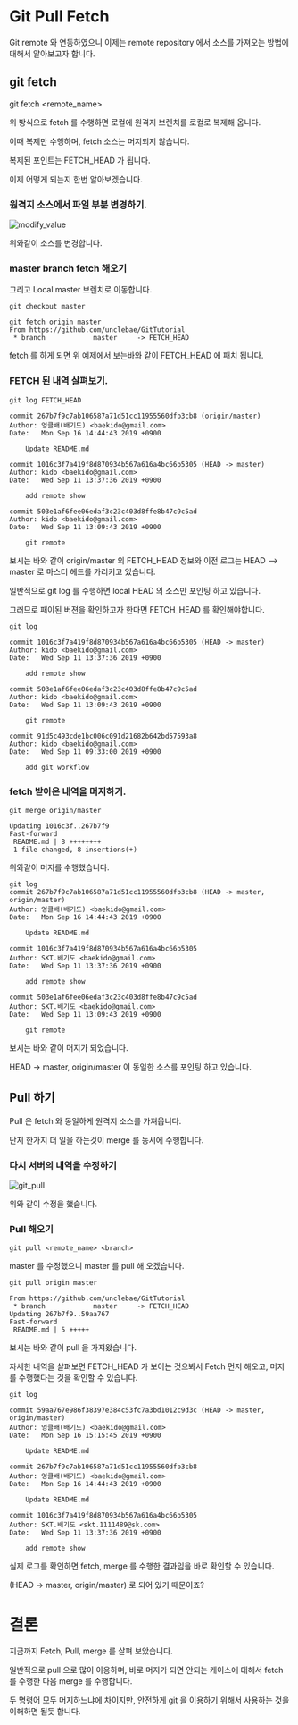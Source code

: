 # Git Pull Fetch

Git remote 와 연동하였으니 이제는 remote repository 에서 소스를 가져오는 방법에 대해서 알아보고자 합니다.

## git fetch

git fetch <remote_name> <branch>

위 방식으로 fetch 를 수행하면 로컬에 원격지 브렌치를 로컬로 복제해 옵니다.

이때 복제만 수행하며, fetch 소스는 머지되지 않습니다.

복제된 포인트는 FETCH_HEAD 가 됩니다.

이제 어떻게 되는지 한번 알아보겠습니다.

### 원격지 소스에서 파일 부분 변경하기.

![modify_value](./imgs/git_fetch.png "modify file")

위와같이 소스를 변경합니다.

### master branch fetch 해오기

그리고 Local master 브렌치로 이동합니다.

```
git checkout master

git fetch origin master
From https://github.com/unclebae/GitTutorial
 * branch            master     -> FETCH_HEAD
```

fetch 를 하게 되면 위 예제에서 보는바와 같이 FETCH_HEAD 에 패치 됩니다.

### FETCH 된 내역 살펴보기.

```
git log FETCH_HEAD

commit 267b7f9c7ab106587a71d51cc11955560dfb3cb8 (origin/master)
Author: 엉클배(배기도) <baekido@gmail.com>
Date:   Mon Sep 16 14:44:43 2019 +0900

    Update README.md

commit 1016c3f7a419f8d870934b567a616a4bc66b5305 (HEAD -> master)
Author: kido <baekido@gmail.com>
Date:   Wed Sep 11 13:37:36 2019 +0900

    add remote show

commit 503e1af6fee06edaf3c23c403d8ffe8b47c9c5ad
Author: kido <baekido@gmail.com>
Date:   Wed Sep 11 13:09:43 2019 +0900

    git remote

```

보시는 바와 같이 origin/master 의 FETCH_HEAD 정보와 이전 로그는 HEAD --> master 로 마스터 헤드를 가리키고 있습니다.

일반적으로 git log 를 수행하면 local HEAD 의 소스만 포인팅 하고 있습니다.

그러므로 패이된 버젼을 확인하고자 한다면 FETCH_HEAD 를 확인해야합니다.

```
git log

commit 1016c3f7a419f8d870934b567a616a4bc66b5305 (HEAD -> master)
Author: kido <baekido@gmail.com>
Date:   Wed Sep 11 13:37:36 2019 +0900

    add remote show

commit 503e1af6fee06edaf3c23c403d8ffe8b47c9c5ad
Author: kido <baekido@gmail.com>
Date:   Wed Sep 11 13:09:43 2019 +0900

    git remote

commit 91d5c493cde1bc006c091d21682b642bd57593a8
Author: kido <baekido@gmail.com>
Date:   Wed Sep 11 09:33:00 2019 +0900

    add git workflow
```

### fetch 받아온 내역을 머지하기.

```
git merge origin/master

Updating 1016c3f..267b7f9
Fast-forward
 README.md | 8 ++++++++
 1 file changed, 8 insertions(+)
```

위와같이 머지를 수행했습니다.

```
git log
commit 267b7f9c7ab106587a71d51cc11955560dfb3cb8 (HEAD -> master, origin/master)
Author: 엉클배(배기도) <baekido@gmail.com>
Date:   Mon Sep 16 14:44:43 2019 +0900

    Update README.md

commit 1016c3f7a419f8d870934b567a616a4bc66b5305
Author: SKT.배기도 <baekido@gmail.com>
Date:   Wed Sep 11 13:37:36 2019 +0900

    add remote show

commit 503e1af6fee06edaf3c23c403d8ffe8b47c9c5ad
Author: SKT.배기도 <baekido@gmail.com>
Date:   Wed Sep 11 13:09:43 2019 +0900

    git remote

```

보시는 바와 같이 머지가 되었습니다.

HEAD -> master, origin/master 이 동일한 소스를 포인팅 하고 있습니다.

## Pull 하기

Pull 은 fetch 와 동일하게 원격지 소스를 가져옵니다.

단지 한가지 더 일을 하는것이 merge 를 동시에 수행합니다.

### 다시 서버의 내역을 수정하기

![git_pull](./imgs/git_pull.png "git pull command")

위와 같이 수정을 했습니다.

### Pull 해오기

```
git pull <remote_name> <branch>
```

master 를 수정했으니 master 를 pull 해 오겠습니다.

```
git pull origin master

From https://github.com/unclebae/GitTutorial
 * branch            master     -> FETCH_HEAD
Updating 267b7f9..59aa767
Fast-forward
 README.md | 5 +++++
```

보시는 바와 같이 pull 을 가져왔습니다.

자세한 내역을 살펴보면 FETCH_HEAD 가 보이는 것으봐서 Fetch 먼저 해오고, 머지를 수행했다는 것을 확인할 수 있습니다.

```
git log

commit 59aa767e986f38397e384c53fc7a3bd1012c9d3c (HEAD -> master, origin/master)
Author: 엉클배(배기도) <baekido@gmail.com>
Date:   Mon Sep 16 15:15:45 2019 +0900

    Update README.md

commit 267b7f9c7ab106587a71d51cc11955560dfb3cb8
Author: 엉클배(배기도) <baekido@gmail.com>
Date:   Mon Sep 16 14:44:43 2019 +0900

    Update README.md

commit 1016c3f7a419f8d870934b567a616a4bc66b5305
Author: SKT.배기도 <skt.1111489@sk.com>
Date:   Wed Sep 11 13:37:36 2019 +0900

    add remote show
```

실제 로그를 확인하면 fetch, merge 를 수행한 결과임을 바로 확인할 수 있습니다.

(HEAD -> master, origin/master) 로 되어 있기 때문이죠?

# 결론

지금까지 Fetch, Pull, merge 를 살펴 보았습니다.

일반적으로 pull 으로 많이 이용하며, 바로 머지가 되면 안되는 케이스에 대해서 fetch 를 수행한 다음 merge 를 수행합니다.

두 명령어 모두 머지하느냐에 차이지만, 안전하게 git 을 이용하기 위해서 사용하는 것을 이해하면 될듯 합니다.
